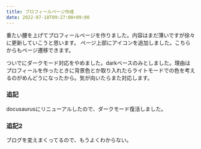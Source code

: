 ```yaml
---
title: プロフィールページ作成
date: 2022-07-18T09:27:00+09:00
---
```


重たい腰を上げてプロフィールページを作りました。内容はまだ薄いですが徐々に更新していこうと思います。
ページ上部にアイコンを追加しました。こちらからもページ遷移できます。

ついでにダークモード対応をやめました。darkベースのみとしました。理由はプロフィールを作ったときに背景色とか取り入れたらライトモードでの色を考えるのがめんどうになったから。気が向いたらまた対応します。

### 追記

docusaurusにリニューアルしたので、ダークモード復活しました。

### 追記2

ブログを変えまくってるので、もうよくわからない。

